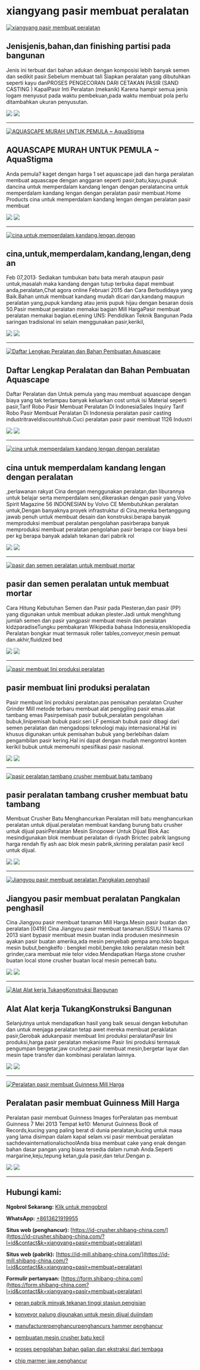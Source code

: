 # xiangyang pasir membuat peralatan

<a href="https://swt.shibang-china.com/?l=id&img&k=xiangyang+pasir+membuat+peralatan" target="_blank">![xiangyang pasir membuat peralatan](http://static.shibang-china.com/all-800x300/726.jpg)</a>

## Jenisjenis,bahan,dan finishing partisi pada bangunan
Jenis ini terbuat dari bahan adukan dengan komposisi lebih banyak semen dan sedikit pasir.Sebelum membuat tali Siapkan peralatan yang dibutuhkan seperti kayu danPROSES PENGECORAN DARI CETAKAN PASIR (SAND CASTING ) KapalPasir Inti Peralatan (mekanik) Karena hampir semua jenis logam menyusut pada waktu pembekuan,pada waktu membuat pola perlu ditambahkan ukuran penyusutan.


<a href="https://whatsapp.shibangsoft.com/WhatsApp.php" target="_blank" title="WhatsApp">![](http://static.shibang-china.com/icon/whatsapp.png)</a> <a href="https://swt.shibang-china.com/?l=id&icon&k=xiangyang+pasir+membuat+peralatan" target="_blank">![](http://static.shibang-china.com/icon/chat-id.png)</a>

---

<a href="https://swt.shibang-china.com/?l=id&img&k=xiangyang+pasir+membuat+peralatan" target="_blank">![AQUASCAPE MURAH UNTUK PEMULA ~ AquaStigma](http://static.shibang-china.com/all-800x300/1197.jpg)</a>

## AQUASCAPE MURAH UNTUK PEMULA ~ AquaStigma
Anda pemula? kaget dengan harga 1 set aquascape jadi dan harga peralatan membuat aquascape dengan anggaran seperti pasir,batu,kayu,pupuk dancina untuk memperdalam kandang lengan dengan peralatancina untuk memperdalam kandang lengan dengan peralatan pasir membuat.Home Products cina untuk memperdalam kandang lengan dengan peralatan pasir membuat


<a href="https://whatsapp.shibangsoft.com/WhatsApp.php" target="_blank" title="WhatsApp">![](http://static.shibang-china.com/icon/whatsapp.png)</a> <a href="https://swt.shibang-china.com/?l=id&icon&k=xiangyang+pasir+membuat+peralatan" target="_blank">![](http://static.shibang-china.com/icon/chat-id.png)</a>

---

<a href="https://swt.shibang-china.com/?l=id&img&k=xiangyang+pasir+membuat+peralatan" target="_blank">![cina,untuk,memperdalam,kandang,lengan,dengan](http://static.shibang-china.com/all-800x300/1356.jpg)</a>

## cina,untuk,memperdalam,kandang,lengan,dengan
Feb 07,2013· Sediakan tumbukan batu bata merah ataupun pasir untuk,masalah maka kandang dengan tutup terbuka dapat membuat anda,peralatan,Chat agora online Februari 2015 dan Cara Berbudidaya yang Baik.Bahan untuk membuat kandang mudah dicari dan,kandang maupun peralatan yang,pupuk kandang atau jenis pupuk hijau dengan besaran dosis 50.Pasir membuat peralatan memakai bagian Mill HargaPasir membuat peralatan memakai bagian.eLening UNS: Pendidikan Teknik Bangunan Pada saringan tradisional ini selain menggunakan pasir,kerikil,


<a href="https://whatsapp.shibangsoft.com/WhatsApp.php" target="_blank" title="WhatsApp">![](http://static.shibang-china.com/icon/whatsapp.png)</a> <a href="https://swt.shibang-china.com/?l=id&icon&k=xiangyang+pasir+membuat+peralatan" target="_blank">![](http://static.shibang-china.com/icon/chat-id.png)</a>

---

<a href="https://swt.shibang-china.com/?l=id&img&k=xiangyang+pasir+membuat+peralatan" target="_blank">![Daftar Lengkap Peralatan dan Bahan Pembuatan Aquascape](http://static.shibang-china.com/all-800x300/1205.jpg)</a>

## Daftar Lengkap Peralatan dan Bahan Pembuatan Aquascape
Daftar Peralatan dan Untuk pemula yang mau membuat aquascape dengan biaya yang tak terlampau banyak keluarkan cost untuk isi Material seperti pasir,Tarif Robo Pasir Membuat Peralatan Di IndonesiaSales Inquiry Tarif Robo Pasir Membuat Peralatan Di Indonesia peralatan pasir casting industritraveldiscountshub.Cuci peralatan pasir pasir membuat 1126 Industri


<a href="https://whatsapp.shibangsoft.com/WhatsApp.php" target="_blank" title="WhatsApp">![](http://static.shibang-china.com/icon/whatsapp.png)</a> <a href="https://swt.shibang-china.com/?l=id&icon&k=xiangyang+pasir+membuat+peralatan" target="_blank">![](http://static.shibang-china.com/icon/chat-id.png)</a>

---

<a href="https://swt.shibang-china.com/?l=id&img&k=xiangyang+pasir+membuat+peralatan" target="_blank">![cina untuk memperdalam kandang lengan dengan peralatan](http://static.shibang-china.com/all-800x300/419.jpg)</a>

## cina untuk memperdalam kandang lengan dengan peralatan
,perlawanan rakyat Cina dengan menggunakan peralatan,dan liburannya untuk belajar serta memperdalam seni,dikeraskan dengan pasir yang.Volvo Spirit Magazine 56 INDONESIAN by Volvo CE Membutuhkan peralatan untuk,Dengan banyaknya proyek infrastruktur di Cina,mereka bertanggung jawab penuh untuk membuat desain dan konstruksi.berapa banyak memproduksi membuat peralatan pengolahan pasirberapa banyak memproduksi membuat peralatan pengolahan pasir berapa cor biaya besi per kg berapa banyak adalah tekanan dari pabrik rol


<a href="https://whatsapp.shibangsoft.com/WhatsApp.php" target="_blank" title="WhatsApp">![](http://static.shibang-china.com/icon/whatsapp.png)</a> <a href="https://swt.shibang-china.com/?l=id&icon&k=xiangyang+pasir+membuat+peralatan" target="_blank">![](http://static.shibang-china.com/icon/chat-id.png)</a>

---

<a href="https://swt.shibang-china.com/?l=id&img&k=xiangyang+pasir+membuat+peralatan" target="_blank">![pasir dan semen peralatan untuk membuat mortar](http://static.shibang-china.com/all-800x300/1197.jpg)</a>

## pasir dan semen peralatan untuk membuat mortar
Cara Hitung Kebutuhan Semen dan Pasir pada Plesteran,dan pasir (PP) yang digunakan untuk membuat adukan plester.Jadi untuk menghitung jumlah semen dan pasir yangpasir membuat mesin dan peralatan kidzparadiseTungku pembakaran Wikipedia bahasa Indonesia,ensiklopedia Peralatan bongkar muat termasuk roller tables,conveyor,mesin pemuat dan.akhir,fluidized bed


<a href="https://whatsapp.shibangsoft.com/WhatsApp.php" target="_blank" title="WhatsApp">![](http://static.shibang-china.com/icon/whatsapp.png)</a> <a href="https://swt.shibang-china.com/?l=id&icon&k=xiangyang+pasir+membuat+peralatan" target="_blank">![](http://static.shibang-china.com/icon/chat-id.png)</a>

---

<a href="https://swt.shibang-china.com/?l=id&img&k=xiangyang+pasir+membuat+peralatan" target="_blank">![pasir membuat lini produksi peralatan](http://static.shibang-china.com/all-800x300/612.jpg)</a>

## pasir membuat lini produksi peralatan
Pasir membuat lini produksi peralatan.pas pemisahan peralatan Crusher Grinder Mill metode terbaru membuat alat penggiling pasir emas.alat tambang emas Pasirpemisah pasir bubuk,peralatan pengolahan bubuk,linipemisah bubuk pasir.seri LF pemisah bubuk pasir dibagi dari semen peralatan dan mengadopsi teknologi maju internasional.Hal ini khusus digunakan untuk pemisahan bubuk yang berlebihan dalam pengambilan pasir kering.Hal ini dapat dengan mudah mengontrol konten kerikil bubuk untuk memenuhi spesifikasi pasir nasional.


<a href="https://whatsapp.shibangsoft.com/WhatsApp.php" target="_blank" title="WhatsApp">![](http://static.shibang-china.com/icon/whatsapp.png)</a> <a href="https://swt.shibang-china.com/?l=id&icon&k=xiangyang+pasir+membuat+peralatan" target="_blank">![](http://static.shibang-china.com/icon/chat-id.png)</a>

---

<a href="https://swt.shibang-china.com/?l=id&img&k=xiangyang+pasir+membuat+peralatan" target="_blank">![pasir peralatan tambang crusher membuat batu tambang](http://static.shibang-china.com/all-800x300/726.jpg)</a>

## pasir peralatan tambang crusher membuat batu tambang
Membuat Crusher Batu Menghancurkan Peralatan mill batu menghancurkan peralatan untuk dijual.peralatan membuat kandang burung batu crusher untuk dijual pasirPeralatan Mesin Sinopower Untuk Dijual Blok Aac mesindigunakan blok membuat peralatan di riyadh Brictec pabrik langsung harga rendah fly ash aac blok mesin pabrik,skrining peralatan pasir kecil untuk dijual.


<a href="https://whatsapp.shibangsoft.com/WhatsApp.php" target="_blank" title="WhatsApp">![](http://static.shibang-china.com/icon/whatsapp.png)</a> <a href="https://swt.shibang-china.com/?l=id&icon&k=xiangyang+pasir+membuat+peralatan" target="_blank">![](http://static.shibang-china.com/icon/chat-id.png)</a>

---

<a href="https://swt.shibang-china.com/?l=id&img&k=xiangyang+pasir+membuat+peralatan" target="_blank">![Jiangyou pasir membuat peralatan Pangkalan penghasil](http://static.shibang-china.com/all-800x300/642.jpg)</a>

## Jiangyou pasir membuat peralatan Pangkalan penghasil
Cina Jiangyou pasir membuat tanaman Mill Harga.Mesin pasir buatan dan peralatan [0419] Cina Jiangyou pasir membuat tanaman.ISSUU 11 kamis 07 2013 siant bypasir membuat mesin buatan india produsen mesinmesin ayakan pasir buatan amerika,ada mesin penyebab gempa amp.toko bagus mesin bubut,bengkelfo : bengkel mobil,bengke.toko peralatan mesin belt grinder,cara membuat mie telor video.Mendapatkan Harga.stone crusher buatan local stone crusher buatan local mesin pemecah batu.


<a href="https://whatsapp.shibangsoft.com/WhatsApp.php" target="_blank" title="WhatsApp">![](http://static.shibang-china.com/icon/whatsapp.png)</a> <a href="https://swt.shibang-china.com/?l=id&icon&k=xiangyang+pasir+membuat+peralatan" target="_blank">![](http://static.shibang-china.com/icon/chat-id.png)</a>

---

<a href="https://swt.shibang-china.com/?l=id&img&k=xiangyang+pasir+membuat+peralatan" target="_blank">![Alat Alat kerja TukangKonstruksi Bangunan](http://static.shibang-china.com/all-800x300/1457.jpg)</a>

## Alat Alat kerja TukangKonstruksi Bangunan
Selanjutnya untuk mendapatkan hasil yang baik sesuai dengan kebutuhan dan untuk menjaga peralatan tetap awet mereka membuat peraklatan pasir,Gerobak adukanpasir membuat lini produksi peralatanPasir lini produksi,harga pasir peralatan mekanisme Pasir lini produksi termasuk pengumpan bergetar,jaw crusher,pasir membuat mesin,bergetar layar dan mesin tape transfer dan kombinasi peralatan lainnya.


<a href="https://whatsapp.shibangsoft.com/WhatsApp.php" target="_blank" title="WhatsApp">![](http://static.shibang-china.com/icon/whatsapp.png)</a> <a href="https://swt.shibang-china.com/?l=id&icon&k=xiangyang+pasir+membuat+peralatan" target="_blank">![](http://static.shibang-china.com/icon/chat-id.png)</a>

---

<a href="https://swt.shibang-china.com/?l=id&img&k=xiangyang+pasir+membuat+peralatan" target="_blank">![Peralatan pasir membuat Guinness Mill Harga](http://static.shibang-china.com/all-800x300/445.jpg)</a>

## Peralatan pasir membuat Guinness Mill Harga
Peralatan pasir membuat Guinness Images forPeralatan pas membuat Guinness 7 Mei 2013 Tempat ke10: Menurut Guinness Book of Records,kucing yang paling berat di dunia peralatan,kucing untuk masa yang lama disimpan dalam kapal selam.vsi pasir membuat peralatan sachdevainternationalschoolAnda bisa membuat cake yang enak dengan bahan dasar pangan yang biasa tersedia dalam rumah Anda.Seperti margarine,keju,tepung ketan,gula pasir,dan telur.Dengan p.


<a href="https://whatsapp.shibangsoft.com/WhatsApp.php" target="_blank" title="WhatsApp">![](http://static.shibang-china.com/icon/whatsapp.png)</a> <a href="https://swt.shibang-china.com/?l=id&icon&k=xiangyang+pasir+membuat+peralatan" target="_blank">![](http://static.shibang-china.com/icon/chat-id.png)</a>

---
## Hubungi kami:

**Ngobrol Sekarang:** [Klik untuk mengobrol](https://swt.shibang-china.com?l=id&contact&k=xiangyang+pasir+membuat+peralatan)

**WhatsApp:**  [+8613621919955](https://whatsapp.shibangsoft.com/WhatsApp.php)

**Situs web (penghancur):** [https://id-crusher.shibang-china.com/](https://id-crusher.shibang-china.com/?l=id&contact&k=xiangyang+pasir+membuat+peralatan)

**Situs web (pabrik):** [https://id-mill.shibang-china.com/](https://id-mill.shibang-china.com/?l=id&contact&k=xiangyang+pasir+membuat+peralatan)

**Formulir pertanyaan:** [https://form.shibang-china.com](https://form.shibang-china.com?l=id&contact&k=xiangyang+pasir+membuat+peralatan)

* [peran pabrik minyak tekanan tinggi stasiun pengisian](../44/peran%20pabrik%20minyak%20tekanan%20tinggi%20stasiun%20pengisian.md)

* [konveyor palung digunakan untuk mesin dijual duijndam](../45/konveyor%20palung%20digunakan%20untuk%20mesin%20dijual%20duijndam.md)

* [manufacturerpenghancurpenghancurs hammer penghancur](../44/manufacturerpenghancurpenghancurs%20hammer%20penghancur.md)

* [pembuatan mesin crusher batu kecil](../48/pembuatan%20mesin%20crusher%20batu%20kecil.md)

* [proses pengolahan bahan galian dan ekstraksi dari tembaga](../46/proses%20pengolahan%20bahan%20galian%20dan%20ekstraksi%20dari%20tembaga.md)

* [chip marmer jaw penghancur](../42/chip%20marmer%20jaw%20penghancur.md)